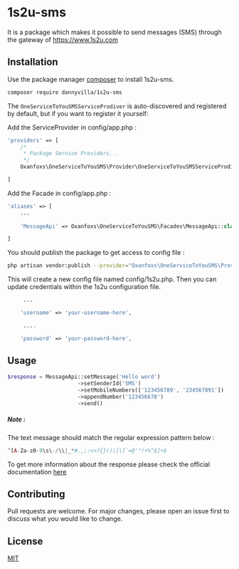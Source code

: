 # 1s2u-sms

It is a package which makes it possible to send messages (SMS) through the gateway of https://www.1s2u.com

## Installation

Use the package manager [composer](https://getcomposer.org/) to install 1s2u-sms.

```bash
composer require dannyvilla/1s2u-sms
```
The `OneServiceToYouSMSServiceProdiver` is auto-discovered and registered by default, but if you want to register it yourself:

Add the ServiceProvider in config/app.php :
```php
'providers' => [
    /*
     * Package Service Providers...
     */
    Oxanfoxs\OneServiceToYouSMS\Provider\OneServiceToYouSMSServiceProdiver::class,

]
```

Add the Facade in config/app.php :

```php
'aliases' => [
    ...
    
    'MessageApi' => Oxanfoxs\OneServiceToYouSMS\Facades\MessageApi::class,

]
```
You should publish the package to get access to config file :

```bash
php artisan vendor:publish --provider="Oxanfoxs\OneServiceToYouSMS\Provider\OneServiceToYouSMSServiceProdiver"
```
This will create a new config file named config/1s2u.php.
Then you can update credentials within the 1s2u configuration file.

```php
     ...

    'username' => 'your-username-here',

     ....

    'password' => 'your-password-here',
```

## Usage

```php
$response = MessageApi::setMessage('Hello word')
                      ->setSenderId('SMS')
                      ->setMobileNumbers(['123456789', '234567891'])
                      ->appendNumber('123456678')
                      ->send()
```
##### Note : 
The text message should match the regular expression pattern below :
```php
^[A-Za-z0-9\s\-/\\|_*#.,;:<>?{}()\[\]`=@'"!+%^$]+$
```
To get more information about the response please check the official documentation [here](https://1s2u.com/sms-developers.asp)

## Contributing
Pull requests are welcome. For major changes, please open an issue first to discuss what you would like to change.

## License
[MIT](https://choosealicense.com/licenses/mit/)